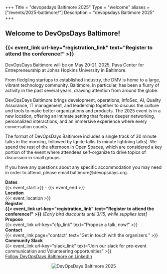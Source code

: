 +++
Title = "devopsdays Baltimore 2025"
Type = "welcome"
aliases = ["/events/2025-baltimore/"]
Description = "devopsdays Baltimore 2025"
+++

<div class="row">
  <div class="col-md-12">
    <div class="row">
      <div class="col-md-8">
        <h2>Welcome to DevOpsDays Baltimore!</h2>
        <h3>{{< event_link url-key="registration_link" text="Register to attend the conference!" >}}</h3>
        <p>DevOpsDays Baltimore will be on May 20-21, 2025, Pava Center for Entrepreneurship at Johns Hopkins University in Baltimore.</p>
<p>From fledgling startups to established industry, the DMV is home to a large, vibrant technology community. Baltimore, in particular, has been a flurry of activity in the past several years, drawing attention from around the globe.</p>

<p>DevOpsDays Baltimore brings development, operations, InfoSec, AI, Quality Assurance, IT management, and leadership together to discuss the culture and tools to make better organizations and products. The 2025 event is in a new location, offering an intimate setting that fosters deeper networking, personalized interactions, and an immersive experience where every conversation counts.</p>

<p>The format of DevOpsDays Baltimore includes a single track of 30 minute talks in the morning, followed by Ignite talks (5 minute lightning talks). We spend the rest of the afternoon in Open Spaces, which are considered a key portion of the event where attendees self-organize to drive topics of discussion in small groups.</p>

<p>If you have any questions about any specific accommodation you may need in order to attend, please email baltimore@devopsdays.org.</p>
        <div class="row">
          <div class="col-md-2">
            <strong>Dates</strong>
          </div>
          <div class="col-md-8">
            {{< event_start >}} - {{< event_end >}}
          </div>
        </div>
        <div class="row">
          <div class="col-md-2">
            <strong>Location</strong>
          </div>
          <div class = "col-md-8">
            {{< event_location >}}
          </div>
        </div>
        <div class = "row">
          <div class = "col-md-2">
            <strong>Register</strong>
          </div>
          <div class = "col-md-8">
            <strong>{{< event_link url-key="registration_link" text="Register to attend the conference!" >}}</strong> <i>[Early bird discounts until 3/15, while supplies last]</i>
          </div>
        </div>
        <div class = "row">
          <div class = "col-md-2">
            <strong>Propose</strong>
          </div>
          <div class = "col-md-8">
            {{< event_link url-key="cfp_link" text="Propose a talk, now!" >}}
          </div>
        </div>
<!--        <div class = "row">
          <div class = "col-md-2">
            <strong>Schedule</strong>
          </div>
          <div class = "col-md-8">
            View the {{< event_link page="schedule" text="schedule." >}}
          </div>
        </div>
        <div class = "row">
          <div class = "col-md-2">
            <strong>Speakers</strong>
          </div>
          <div class = "col-md-8">
            Check out the {{< event_link page="speakers" text="speakers!" >}}
          </div>
        </div>
        <div class="row">
          <div class="col-md-2">
            <strong>Sponsors</strong>
          </div>
          <div class="col-md-8">
            {{< event_link page="sponsor" text="Sponsor the conference!" >}}
          </div>
        </div>-->
        <div class="row">
          <div class="col-md-2">
            <strong>Contact</strong>
          </div>
          <div class="col-md-8">
            {{< event_link page="contact" text="Get in touch with the organizers." >}}
          </div>
        </div>
        <div class = "row">
          <div class = "col-md-2">
            <strong>Community Slack</strong>
          </div>
          <div class = "col-md-8">
            {{< event_link url-key="slack_link" text="Join our slack for pre-event communication and Volunteering opportunities" >}}
          </div>
        </div>
        <div class="row">
          <div class="col-md-10">
              <a rel="me" target="_blank" href="https://www.linkedin.com/company/devopsdays-baltimore"><span class="btn btn-sm rounded-pill btn-info"><i class="fab fa-linkedin fa-md" ></i> Follow DevOpsDays Baltimore on LinkedIn</span></a>
          </div>
        </div>
      </div>
      <div class="col-md-4">
        <div class="row" style="text-align:center;">
          <p><img alt="DevOpsDays Baltimore 2025" src="/events/2025-baltimore/logo-stacked.png" class="img-fluid"></p>
        </div>
      </div>
    </div>
    <div class="row">
      <p></p>
    </div>


